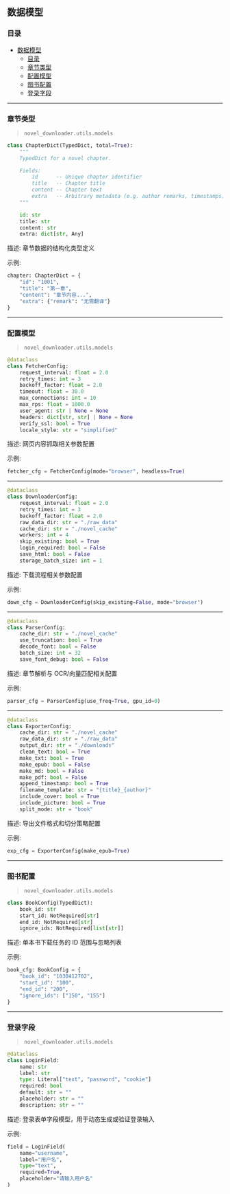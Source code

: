 ## 数据模型

### 目录

- [数据模型](#数据模型)
  - [目录](#目录)
  - [章节类型](#章节类型)
  - [配置模型](#配置模型)
  - [图书配置](#图书配置)
  - [登录字段](#登录字段)

---

### 章节类型

> `novel_downloader.utils.models`

```python
class ChapterDict(TypedDict, total=True):
    """
    TypedDict for a novel chapter.

    Fields:
        id      -- Unique chapter identifier
        title   -- Chapter title
        content -- Chapter text
        extra   -- Arbitrary metadata (e.g. author remarks, timestamps)
    """

    id: str
    title: str
    content: str
    extra: dict[str, Any]
```

描述: 章节数据的结构化类型定义

示例:

```python
chapter: ChapterDict = {
    "id": "1001",
    "title": "第一章",
    "content": "章节内容...",
    "extra": {"remark": "无需翻译"}
}
```

---

### 配置模型

> `novel_downloader.utils.models`

```python
@dataclass
class FetcherConfig:
    request_interval: float = 2.0
    retry_times: int = 3
    backoff_factor: float = 2.0
    timeout: float = 30.0
    max_connections: int = 10
    max_rps: float = 1000.0
    user_agent: str | None = None
    headers: dict[str, str] | None = None
    verify_ssl: bool = True
    locale_style: str = "simplified"
```

描述: 网页内容抓取相关参数配置

示例:

```python
fetcher_cfg = FetcherConfig(mode="browser", headless=True)
```

---

```python
@dataclass
class DownloaderConfig:
    request_interval: float = 2.0
    retry_times: int = 3
    backoff_factor: float = 2.0
    raw_data_dir: str = "./raw_data"
    cache_dir: str = "./novel_cache"
    workers: int = 4
    skip_existing: bool = True
    login_required: bool = False
    save_html: bool = False
    storage_batch_size: int = 1
```

描述: 下载流程相关参数配置

示例:

```python
down_cfg = DownloaderConfig(skip_existing=False, mode="browser")
```

---

```python
@dataclass
class ParserConfig:
    cache_dir: str = "./novel_cache"
    use_truncation: bool = True
    decode_font: bool = False
    batch_size: int = 32
    save_font_debug: bool = False
```

描述: 章节解析与 OCR/向量匹配相关配置

示例:

```python
parser_cfg = ParserConfig(use_freq=True, gpu_id=0)
```

---

```python
@dataclass
class ExporterConfig:
    cache_dir: str = "./novel_cache"
    raw_data_dir: str = "./raw_data"
    output_dir: str = "./downloads"
    clean_text: bool = True
    make_txt: bool = True
    make_epub: bool = False
    make_md: bool = False
    make_pdf: bool = False
    append_timestamp: bool = True
    filename_template: str = "{title}_{author}"
    include_cover: bool = True
    include_picture: bool = True
    split_mode: str = "book"
```

描述: 导出文件格式和切分策略配置

示例:

```python
exp_cfg = ExporterConfig(make_epub=True)
```

---

### 图书配置

> `novel_downloader.utils.models`

```python
class BookConfig(TypedDict):
    book_id: str
    start_id: NotRequired[str]
    end_id: NotRequired[str]
    ignore_ids: NotRequired[list[str]]
```

描述: 单本书下载任务的 ID 范围与忽略列表

示例:

```python
book_cfg: BookConfig = {
    "book_id": "1030412702",
    "start_id": "100",
    "end_id": "200",
    "ignore_ids": ["150", "155"]
}
```

---

### 登录字段

> `novel_downloader.utils.models`

```python
@dataclass
class LoginField:
    name: str
    label: str
    type: Literal["text", "password", "cookie"]
    required: bool
    default: str = ""
    placeholder: str = ""
    description: str = ""
```

描述: 登录表单字段模型，用于动态生成或验证登录输入

示例:

```python
field = LoginField(
    name="username",
    label="用户名",
    type="text",
    required=True,
    placeholder="请输入用户名"
)
```
